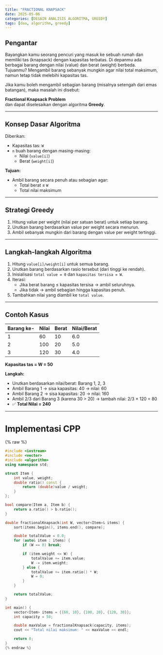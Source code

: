 ```yaml
---
title: "FRACTIONAL KNAPSACK"
date: 2025-05-06
categories: [DESAIN ANALISIS ALGORITMA, GREEDY]
tags: [daa, algorithm, greedy]
---
```


## Pengantar

Bayangkan kamu seorang pencuri yang masuk ke sebuah rumah dan memiliki tas (knapsack) dengan kapasitas terbatas. Di depanmu ada berbagai barang dengan nilai (value) dan berat (weight) berbeda. Tujuanmu? Mengambil barang sebanyak mungkin agar nilai total maksimum, namun tetap tidak melebihi kapasitas tas.

Jika kamu boleh mengambil sebagian barang (misalnya setengah dari emas batangan), maka masalah ini disebut:

**Fractional Knapsack Problem**  
dan dapat diselesaikan dengan algoritma **Greedy**.

---

## Konsep Dasar Algoritma

Diberikan:

- Kapasitas tas: `W`
- `n` buah barang dengan masing-masing:
  - Nilai (`value[i]`)
  - Berat (`weight[i]`)

**Tujuan:**

- Ambil barang secara penuh atau sebagian agar:
  - Total berat ≤ `W`
  - Total nilai maksimum

---

## Strategi Greedy

1. Hitung value per weight (nilai per satuan berat) untuk setiap barang.
2. Urutkan barang berdasarkan value per weight secara menurun.
3. Ambil sebanyak mungkin dari barang dengan value per weight tertinggi.

---

## Langkah-langkah Algoritma

1. Hitung `value[i]/weight[i]` untuk semua barang.
2. Urutkan barang berdasarkan rasio tersebut (dari tinggi ke rendah).
3. Inisialisasi `total value = 0` dan `kapasitas tersisa = W`.
4. Iterasi:
   - Jika berat barang ≤ kapasitas tersisa → ambil seluruhnya.
   - Jika tidak → ambil sebagian hingga kapasitas penuh.
5. Tambahkan nilai yang diambil ke `total value`.

---

## Contoh Kasus

| Barang ke- | Nilai | Berat | Nilai/Berat |
|------------|-------|--------|-------------|
| 1          | 60    | 10     | 6.0         |
| 2          | 100   | 20     | 5.0         |
| 3          | 120   | 30     | 4.0         |

**Kapasitas tas = W = 50**

**Langkah:**

- Urutkan berdasarkan nilai/berat: Barang 1, 2, 3
- Ambil Barang 1 → sisa kapasitas: 40 → nilai: 60
- Ambil Barang 2 → sisa kapasitas: 20 → nilai: 160
- Ambil 2/3 dari Barang 3 (karena 30 > 20) → tambah nilai: 2/3 × 120 = 80
- ✅ **Total Nilai = 240**

---
# Implementasi CPP
{% raw %}
```cpp
#include <iostream>
#include <vector>
#include <algorithm>
using namespace std;

struct Item {
    int value, weight;
    double ratio() const {
        return (double)value / weight;
    }
};

bool compare(Item a, Item b) {
    return a.ratio() > b.ratio();
}

double fractionalKnapsack(int W, vector<Item>& items) {
    sort(items.begin(), items.end(), compare);

    double totalValue = 0.0;
    for (auto& item : items) {
        if (W == 0) break;

        if (item.weight <= W) {
            totalValue += item.value;
            W -= item.weight;
        } else {
            totalValue += item.ratio() * W;
            W = 0;
        }
    }

    return totalValue;
}

int main() {
    vector<Item> items = {{60, 10}, {100, 20}, {120, 30}};
    int capacity = 50;

    double maxValue = fractionalKnapsack(capacity, items);
    cout << "Total nilai maksimum: " << maxValue << endl;

    return 0;
}
{% endraw %}
